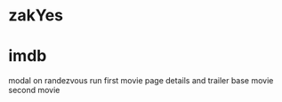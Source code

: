 # zakYes
# imdb
modal on randezvous run first movie
page details and trailer base movie second movie
